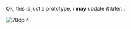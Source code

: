 Ok, this is just a prototype, i **may** update it later...

![78dpi4](https://user-images.githubusercontent.com/82701900/213938022-34445a45-e14f-4237-9216-b0dfc7bd22e6.jpg)
